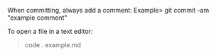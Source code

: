When committing, always add a comment: 
Example> git commit -am "example comment"

To open a file in a text editor:
> code . example.md